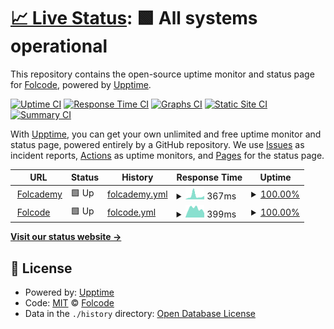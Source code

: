 # [📈 Live Status](https://Folcode.github.io/status.folcode): <!--live status--> **🟩 All systems operational**

This repository contains the open-source uptime monitor and status page for [Folcode](https://Folcode.github.io/status.folcode), powered by [Upptime](https://github.com/upptime/upptime).

[![Uptime CI](https://github.com/Folcode/status.folcode/workflows/Uptime%20CI/badge.svg)](https://github.com/Folcode/status.folcode/actions?query=workflow%3A%22Uptime+CI%22)
[![Response Time CI](https://github.com/Folcode/status.folcode/workflows/Response%20Time%20CI/badge.svg)](https://github.com/Folcode/status.folcode/actions?query=workflow%3A%22Response+Time+CI%22)
[![Graphs CI](https://github.com/Folcode/status.folcode/workflows/Graphs%20CI/badge.svg)](https://github.com/Folcode/status.folcode/actions?query=workflow%3A%22Graphs+CI%22)
[![Static Site CI](https://github.com/Folcode/status.folcode/workflows/Static%20Site%20CI/badge.svg)](https://github.com/Folcode/status.folcode/actions?query=workflow%3A%22Static+Site+CI%22)
[![Summary CI](https://github.com/Folcode/status.folcode/workflows/Summary%20CI/badge.svg)](https://github.com/Folcode/status.folcode/actions?query=workflow%3A%22Summary+CI%22)

With [Upptime](https://upptime.js.org), you can get your own unlimited and free uptime monitor and status page, powered entirely by a GitHub repository. We use [Issues](https://github.com/Folcode/status.folcode/issues) as incident reports, [Actions](https://github.com/Folcode/status.folcode/actions) as uptime monitors, and [Pages](https://Folcode.github.io/status.folcode) for the status page.

<!--start: status pages-->
<!-- This summary is generated by Upptime (https://github.com/upptime/upptime) -->
<!-- Do not edit this manually, your changes will be overwritten -->
<!-- prettier-ignore -->
| URL | Status | History | Response Time | Uptime |
| --- | ------ | ------- | ------------- | ------ |
| <img alt="" src="https://favicons.githubusercontent.com/folcademy.com" height="13"> [Folcademy](https://folcademy.com) | 🟩 Up | [folcademy.yml](https://github.com/Folcode/status.folcode/commits/HEAD/history/folcademy.yml) | <details><summary><img alt="Response time graph" src="./graphs/folcademy/response-time-week.png" height="20"> 367ms</summary><br><a href="https://Folcode.github.io/status.folcode/history/folcademy"><img alt="Response time 300" src="https://img.shields.io/endpoint?url=https%3A%2F%2Fraw.githubusercontent.com%2FFolcode%2Fstatus.folcode%2FHEAD%2Fapi%2Ffolcademy%2Fresponse-time.json"></a><br><a href="https://Folcode.github.io/status.folcode/history/folcademy"><img alt="24-hour response time 365" src="https://img.shields.io/endpoint?url=https%3A%2F%2Fraw.githubusercontent.com%2FFolcode%2Fstatus.folcode%2FHEAD%2Fapi%2Ffolcademy%2Fresponse-time-day.json"></a><br><a href="https://Folcode.github.io/status.folcode/history/folcademy"><img alt="7-day response time 367" src="https://img.shields.io/endpoint?url=https%3A%2F%2Fraw.githubusercontent.com%2FFolcode%2Fstatus.folcode%2FHEAD%2Fapi%2Ffolcademy%2Fresponse-time-week.json"></a><br><a href="https://Folcode.github.io/status.folcode/history/folcademy"><img alt="30-day response time 300" src="https://img.shields.io/endpoint?url=https%3A%2F%2Fraw.githubusercontent.com%2FFolcode%2Fstatus.folcode%2FHEAD%2Fapi%2Ffolcademy%2Fresponse-time-month.json"></a><br><a href="https://Folcode.github.io/status.folcode/history/folcademy"><img alt="1-year response time 300" src="https://img.shields.io/endpoint?url=https%3A%2F%2Fraw.githubusercontent.com%2FFolcode%2Fstatus.folcode%2FHEAD%2Fapi%2Ffolcademy%2Fresponse-time-year.json"></a></details> | <details><summary><a href="https://Folcode.github.io/status.folcode/history/folcademy">100.00%</a></summary><a href="https://Folcode.github.io/status.folcode/history/folcademy"><img alt="All-time uptime 100.00%" src="https://img.shields.io/endpoint?url=https%3A%2F%2Fraw.githubusercontent.com%2FFolcode%2Fstatus.folcode%2FHEAD%2Fapi%2Ffolcademy%2Fuptime.json"></a><br><a href="https://Folcode.github.io/status.folcode/history/folcademy"><img alt="24-hour uptime 100.00%" src="https://img.shields.io/endpoint?url=https%3A%2F%2Fraw.githubusercontent.com%2FFolcode%2Fstatus.folcode%2FHEAD%2Fapi%2Ffolcademy%2Fuptime-day.json"></a><br><a href="https://Folcode.github.io/status.folcode/history/folcademy"><img alt="7-day uptime 100.00%" src="https://img.shields.io/endpoint?url=https%3A%2F%2Fraw.githubusercontent.com%2FFolcode%2Fstatus.folcode%2FHEAD%2Fapi%2Ffolcademy%2Fuptime-week.json"></a><br><a href="https://Folcode.github.io/status.folcode/history/folcademy"><img alt="30-day uptime 100.00%" src="https://img.shields.io/endpoint?url=https%3A%2F%2Fraw.githubusercontent.com%2FFolcode%2Fstatus.folcode%2FHEAD%2Fapi%2Ffolcademy%2Fuptime-month.json"></a><br><a href="https://Folcode.github.io/status.folcode/history/folcademy"><img alt="1-year uptime 100.00%" src="https://img.shields.io/endpoint?url=https%3A%2F%2Fraw.githubusercontent.com%2FFolcode%2Fstatus.folcode%2FHEAD%2Fapi%2Ffolcademy%2Fuptime-year.json"></a></details>
| <img alt="" src="https://favicons.githubusercontent.com/www.folcode.com" height="13"> [Folcode](https://www.folcode.com) | 🟩 Up | [folcode.yml](https://github.com/Folcode/status.folcode/commits/HEAD/history/folcode.yml) | <details><summary><img alt="Response time graph" src="./graphs/folcode/response-time-week.png" height="20"> 399ms</summary><br><a href="https://Folcode.github.io/status.folcode/history/folcode"><img alt="Response time 402" src="https://img.shields.io/endpoint?url=https%3A%2F%2Fraw.githubusercontent.com%2FFolcode%2Fstatus.folcode%2FHEAD%2Fapi%2Ffolcode%2Fresponse-time.json"></a><br><a href="https://Folcode.github.io/status.folcode/history/folcode"><img alt="24-hour response time 205" src="https://img.shields.io/endpoint?url=https%3A%2F%2Fraw.githubusercontent.com%2FFolcode%2Fstatus.folcode%2FHEAD%2Fapi%2Ffolcode%2Fresponse-time-day.json"></a><br><a href="https://Folcode.github.io/status.folcode/history/folcode"><img alt="7-day response time 399" src="https://img.shields.io/endpoint?url=https%3A%2F%2Fraw.githubusercontent.com%2FFolcode%2Fstatus.folcode%2FHEAD%2Fapi%2Ffolcode%2Fresponse-time-week.json"></a><br><a href="https://Folcode.github.io/status.folcode/history/folcode"><img alt="30-day response time 402" src="https://img.shields.io/endpoint?url=https%3A%2F%2Fraw.githubusercontent.com%2FFolcode%2Fstatus.folcode%2FHEAD%2Fapi%2Ffolcode%2Fresponse-time-month.json"></a><br><a href="https://Folcode.github.io/status.folcode/history/folcode"><img alt="1-year response time 402" src="https://img.shields.io/endpoint?url=https%3A%2F%2Fraw.githubusercontent.com%2FFolcode%2Fstatus.folcode%2FHEAD%2Fapi%2Ffolcode%2Fresponse-time-year.json"></a></details> | <details><summary><a href="https://Folcode.github.io/status.folcode/history/folcode">100.00%</a></summary><a href="https://Folcode.github.io/status.folcode/history/folcode"><img alt="All-time uptime 100.00%" src="https://img.shields.io/endpoint?url=https%3A%2F%2Fraw.githubusercontent.com%2FFolcode%2Fstatus.folcode%2FHEAD%2Fapi%2Ffolcode%2Fuptime.json"></a><br><a href="https://Folcode.github.io/status.folcode/history/folcode"><img alt="24-hour uptime 100.00%" src="https://img.shields.io/endpoint?url=https%3A%2F%2Fraw.githubusercontent.com%2FFolcode%2Fstatus.folcode%2FHEAD%2Fapi%2Ffolcode%2Fuptime-day.json"></a><br><a href="https://Folcode.github.io/status.folcode/history/folcode"><img alt="7-day uptime 100.00%" src="https://img.shields.io/endpoint?url=https%3A%2F%2Fraw.githubusercontent.com%2FFolcode%2Fstatus.folcode%2FHEAD%2Fapi%2Ffolcode%2Fuptime-week.json"></a><br><a href="https://Folcode.github.io/status.folcode/history/folcode"><img alt="30-day uptime 100.00%" src="https://img.shields.io/endpoint?url=https%3A%2F%2Fraw.githubusercontent.com%2FFolcode%2Fstatus.folcode%2FHEAD%2Fapi%2Ffolcode%2Fuptime-month.json"></a><br><a href="https://Folcode.github.io/status.folcode/history/folcode"><img alt="1-year uptime 100.00%" src="https://img.shields.io/endpoint?url=https%3A%2F%2Fraw.githubusercontent.com%2FFolcode%2Fstatus.folcode%2FHEAD%2Fapi%2Ffolcode%2Fuptime-year.json"></a></details>

<!--end: status pages-->

[**Visit our status website →**](https://Folcode.github.io/status.folcode)

## 📄 License

- Powered by: [Upptime](https://github.com/upptime/upptime)
- Code: [MIT](./LICENSE) © [Folcode](https://Folcode.github.io/status.folcode)
- Data in the `./history` directory: [Open Database License](https://opendatacommons.org/licenses/odbl/1-0/)
